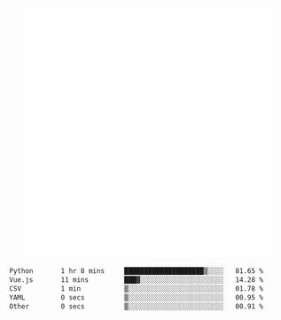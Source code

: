 <div align="center">
    <a href="https://konst.fish">
        <img src="https://raw.githubusercontent.com/konstfish/konstfish/master/fish.svg" alt="Logo" width="450"/>
    </a>
</div>

<!--START_SECTION:waka-->

```text
Python       1 hr 8 mins     ████████████████████▒░░░░   81.65 %
Vue.js       11 mins         ███▓░░░░░░░░░░░░░░░░░░░░░   14.28 %
CSV          1 min           ▒░░░░░░░░░░░░░░░░░░░░░░░░   01.78 %
YAML         0 secs          ▒░░░░░░░░░░░░░░░░░░░░░░░░   00.95 %
Other        0 secs          ▒░░░░░░░░░░░░░░░░░░░░░░░░   00.91 %
```

<!--END_SECTION:waka-->
